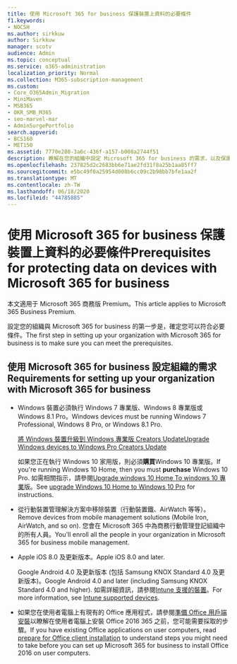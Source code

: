 ```yaml
---
title: 使用 Microsoft 365 for business 保護裝置上資料的必要條件
f1.keywords:
- NOCSH
ms.author: sirkkuw
author: Sirkkuw
manager: scotv
audience: Admin
ms.topic: conceptual
ms.service: o365-administration
localization_priority: Normal
ms.collection: M365-subscription-management
ms.custom:
- Core_O365Admin_Migration
- MiniMaven
- MSB365
- OKR_SMB_M365
- seo-marvel-mar
- AdminSurgePortfolio
search.appverid:
- BCS160
- MET150
ms.assetid: 7770e280-3a6c-436f-a157-b008a2744f51
description: 瞭解在您的組織中設定 Microsoft 365 for business 的需求，以及保護使用者裝置上的工作資料。
ms.openlocfilehash: 237825d2c2683bb6e71ae2fd31f8a25b1aa85ff7
ms.sourcegitcommit: e5bc49f0a25954d008b6cc09c2b98bb7bfe1aa2f
ms.translationtype: MT
ms.contentlocale: zh-TW
ms.lasthandoff: 06/18/2020
ms.locfileid: "44785885"
---
```

# <a name="prerequisites-for-protecting-data-on-devices-with-microsoft-365-for-business"></a><span data-ttu-id="5aebc-103">使用 Microsoft 365 for business 保護裝置上資料的必要條件</span><span class="sxs-lookup"><span data-stu-id="5aebc-103">Prerequisites for protecting data on devices with Microsoft 365 for business</span></span>

<span data-ttu-id="5aebc-104">本文適用于 Microsoft 365 商務版 Premium。</span><span class="sxs-lookup"><span data-stu-id="5aebc-104">This article applies to Microsoft 365 Business Premium.</span></span>

<span data-ttu-id="5aebc-105">設定您的組織與 Microsoft 365 for business 的第一步是，確定您可以符合必要條件。</span><span class="sxs-lookup"><span data-stu-id="5aebc-105">The first step in setting up your organization with Microsoft 365 for business is to make sure you can meet the prerequisites.</span></span>
  
## <a name="requirements-for-setting-up-your-organization-with-microsoft-365-for-business"></a><span data-ttu-id="5aebc-106">使用 Microsoft 365 for business 設定組織的需求</span><span class="sxs-lookup"><span data-stu-id="5aebc-106">Requirements for setting up your organization with Microsoft 365 for business</span></span>

- <span data-ttu-id="5aebc-107">Windows 裝置必須執行 Windows 7 專業版、Windows 8 專業版或 Windows 8.1 Pro。</span><span class="sxs-lookup"><span data-stu-id="5aebc-107">Windows devices must be running Windows 7 Professional, Windows 8 Pro, or Windows 8.1 Pro.</span></span>
    
    [<span data-ttu-id="5aebc-108">將 Windows 裝置升級到 Windows 專業版 Creators Update</span><span class="sxs-lookup"><span data-stu-id="5aebc-108">Upgrade Windows devices to Windows Pro Creators Update</span></span>](upgrade-to-windows-pro-creators-update.md)
    
    <span data-ttu-id="5aebc-109">如果您正在執行 Windows 10 家用版，則必須**購買**Windows 10 專業版。</span><span class="sxs-lookup"><span data-stu-id="5aebc-109">If you're running Windows 10 Home, then you must **purchase** Windows  10 Pro.</span></span> <span data-ttu-id="5aebc-110">如需相關指示，請參閱[Upgrade windows 10 Home To windows 10 專業](https://support.microsoft.com/office/0aee10c1-4d34-43ee-a325-579c6c2df90e)版。</span><span class="sxs-lookup"><span data-stu-id="5aebc-110">See [upgrade Windows 10 Home to Windows 10 Pro](https://support.microsoft.com/office/0aee10c1-4d34-43ee-a325-579c6c2df90e) for instructions.</span></span> 
    
- <span data-ttu-id="5aebc-111">從行動裝置管理解決方案中移除裝置（行動裝置鐵、AirWatch 等等）。</span><span class="sxs-lookup"><span data-stu-id="5aebc-111">Remove devices from mobile management solutions (Mobile Iron, AirWatch, and so on).</span></span> <span data-ttu-id="5aebc-112">您會在 Microsoft 365 中為商務行動管理登記組織中的所有人員。</span><span class="sxs-lookup"><span data-stu-id="5aebc-112">You'll enroll all the people in your organization in Microsoft 365 for business mobile management.</span></span>
    
- <span data-ttu-id="5aebc-113">Apple iOS 8.0 及更新版本。</span><span class="sxs-lookup"><span data-stu-id="5aebc-113">Apple iOS 8.0 and later.</span></span>
    
    <span data-ttu-id="5aebc-114">Google Android 4.0 及更新版本 (包括 Samsung KNOX Standard 4.0 及更新版本)。</span><span class="sxs-lookup"><span data-stu-id="5aebc-114">Google Android 4.0 and later (including Samsung KNOX Standard 4.0 and higher).</span></span> <span data-ttu-id="5aebc-115">如需詳細資訊，請參閱[Intune 支援的裝置](https://go.microsoft.com/fwlink/p/?linkid=852307)。</span><span class="sxs-lookup"><span data-stu-id="5aebc-115">For more information, see [Intune supported devices](https://go.microsoft.com/fwlink/p/?linkid=852307).</span></span>
    
- <span data-ttu-id="5aebc-116">如果您在使用者電腦上有現有的 Office 應用程式，請參閱[準備 Office 用戶端安裝](prepare-for-office-client-deployment.md)以瞭解在使用者電腦上安裝 Office 2016 365 之前，您可能需要採取的步驟。</span><span class="sxs-lookup"><span data-stu-id="5aebc-116">If you have existing Office applications on user computers, read [prepare for Office client installation](prepare-for-office-client-deployment.md) to understand steps you might need to take before you can set up Microsoft 365 for business to install Office 2016 on user computers.</span></span> 
